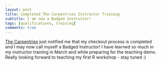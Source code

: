 ```yaml
---
layout: post
title: Completed The Carpentries Instructor Training
subtitle: I am now a Badged Instructor!
tags: [qualifications, training]
comments: true
---
```


[The Carpentries](https://carpentries.org/) just notified me that my checkout process is completed and I may now call myself a Badged Instructor! 
I have learned so much in my instructor training in March and while preparing for the teaching demo. Really looking forward to teaching my first R workshop - stay tuned :)
